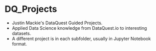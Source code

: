 # DQ_Projects
* Justin Mackie's DataQuest Guided Projects.
* Applied Data Science knowledge from DataQuest.io to interesting datasets.
* A different project is in each subfolder, usually in Jupyter Notebook format.
